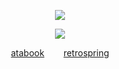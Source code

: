 <div align="center">

![](https://komarev.com/ghpvc/?username=nicejugs&color=lightgrey)  

![](https://files.catbox.moe/xmklbg.png)

[atabook](https://bait.atabook.org/)⠀⠀⠀[retrospring](https://retrospring.net/@tease)
